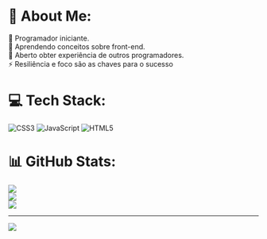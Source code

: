 # 💫 About Me:
🔭 Programador iniciante.<br>🌱 Aprendendo conceitos sobre front-end.<br>💬 Aberto obter experiência de outros programadores.<br>⚡ Resiliência e foco são as chaves para o sucesso


# 💻 Tech Stack:
![CSS3](https://img.shields.io/badge/css3-%231572B6.svg?style=for-the-badge&logo=css3&logoColor=white) ![JavaScript](https://img.shields.io/badge/javascript-%23323330.svg?style=for-the-badge&logo=javascript&logoColor=%23F7DF1E) ![HTML5](https://img.shields.io/badge/html5-%23E34F26.svg?style=for-the-badge&logo=html5&logoColor=white)
# 📊 GitHub Stats:
![](https://github-readme-stats.vercel.app/api?username=EliasLRzk&theme=blue_navy&hide_border=true&include_all_commits=false&count_private=false)<br/>
![](https://github-readme-streak-stats.herokuapp.com/?user=EliasLRzk&theme=blue_navy&hide_border=true)<br/>
![](https://github-readme-stats.vercel.app/api/top-langs/?username=EliasLRzk&theme=blue_navy&hide_border=true&include_all_commits=false&count_private=false&layout=compact)

---
[![](https://visitcount.itsvg.in/api?id=EliasLRzk&icon=0&color=0)](https://visitcount.itsvg.in)

<!-- Proudly created with GPRM ( https://gprm.itsvg.in ) -->
